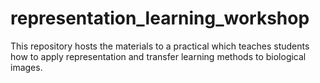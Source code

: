 # representation_learning_workshop
This repository hosts the materials to a practical which teaches students how to apply representation and transfer learning methods to biological images.
